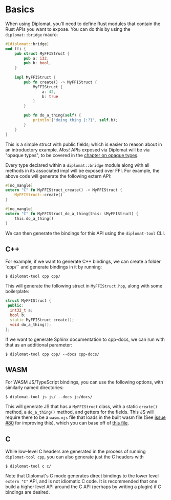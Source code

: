 # Basics

When using Diplomat, you'll need to define Rust modules that contain the Rust APIs you want to expose. You can do this by using the `diplomat::bridge` macro:

```rust
#[diplomat::bridge]
mod ffi {
    pub struct MyFFIStruct {
        pub a: i32,
        pub b: bool,
    }
    
    impl MyFFIStruct {
        pub fn create() -> MyFFIStruct {
            MyFFIStruct {
                a: 42,
                b: true
            }
        }

        pub fn do_a_thing(self) {
            println!("doing thing {:?}", self.b);
        }
    }
}
```

This is a simple struct with public fields; which is easier to reason about in an introductory example. _Most_ APIs exposed via Diplomat will be via "opaque types", to be covered in the [chapter on opaque types](./opaque.md).

Every type declared within a `diplomat::bridge` module along with all methods in its associated impl will be exposed over FFI. For example, the above code will generate the following extern API:

```rust
#[no_mangle]
extern "C" fn MyFFIStruct_create() -> MyFFIStruct {
    MyFFIStruct::create()
}

#[no_mangle]
extern "C" fn MyFFIStruct_do_a_thing(this: &MyFFIStruct) {
    this.do_a_thing()
}
```



We can then generate the bindings for this API using the `diplomat-tool` CLI.


## C++

For example, if we want to generate C++ bindings, we can create a folder `cpp/`` and generate bindings in it by running:

```shell
$ diplomat-tool cpp cpp/
```

This will generate the following struct in `MyFFIStruct.hpp`, along with some boilerplate:

```cpp
struct MyFFIStruct {
 public:
  int32_t a;
  bool b;
  static MyFFIStruct create();
  void do_a_thing();
};
```

If we want to generate Sphinx documentation to cpp-docs, we can run with that as an additional parameter:

```shell
$ diplomat-tool cpp cpp/ --docs cpp-docs/
```

## WASM

For WASM JS/TypeScript bindings, you can use the following options, with similarly named directories:

```shell
$ diplomat-tool js js/ --docs js/docs/
```

This will generate JS that has a `MyFFIStruct` class, with a static `create()` method, a `do_a_thing()` method, and getters for the fields. This JS will require there to be a `wasm.mjs` file that loads in the built wasm file (See [issue #80](https://github.com/rust-diplomat/diplomat/issues/80) for improving this), which you can base off of [this file](https://github.com/rust-diplomat/diplomat/blob/38cffa9bc2ef21d0aba89ed7d76236de4153248a/example/js/wasm.mjs).


## C

While low-level C headers are generated in the process of running `diplomat-tool cpp`, you can also generate just the C headers with

```shell
$ diplomat-tool c c/
```

Note that Diplomat's C mode generates direct bindings to the lower level `extern "C"` API, and is not idiomatic C code. It is recommended that one build a higher level API around the C API (perhaps by writing a plugin) if C bindings are desired.